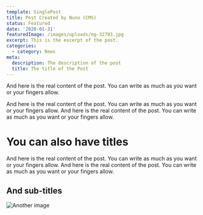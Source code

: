 ```yaml
---
template: SinglePost
title: Post Created by Nuno (CMS)
status: Featured
date: '2020-01-31'
featuredImage: /images/uploads/ng-32703.jpg
excerpt: This is the excerpt of the post.
categories:
  - category: News
meta:
  description: The description of the post
  title: The title of the Post
---
```

And here is the real content of the post. You can write as much as you want or your fingers allow. 

And here is the real content of the post. You can write as much as you want or your fingers allow. And here is the real content of the post. You can write as much as you want or your fingers allow. 

# You can also have titles

And here is the real content of the post. You can write as much as you want or your fingers allow. And here is the real content of the post. You can write as much as you want or your fingers allow. 

## And sub-titles

![Another image](/images/uploads/isabella-juskova.jpg)
